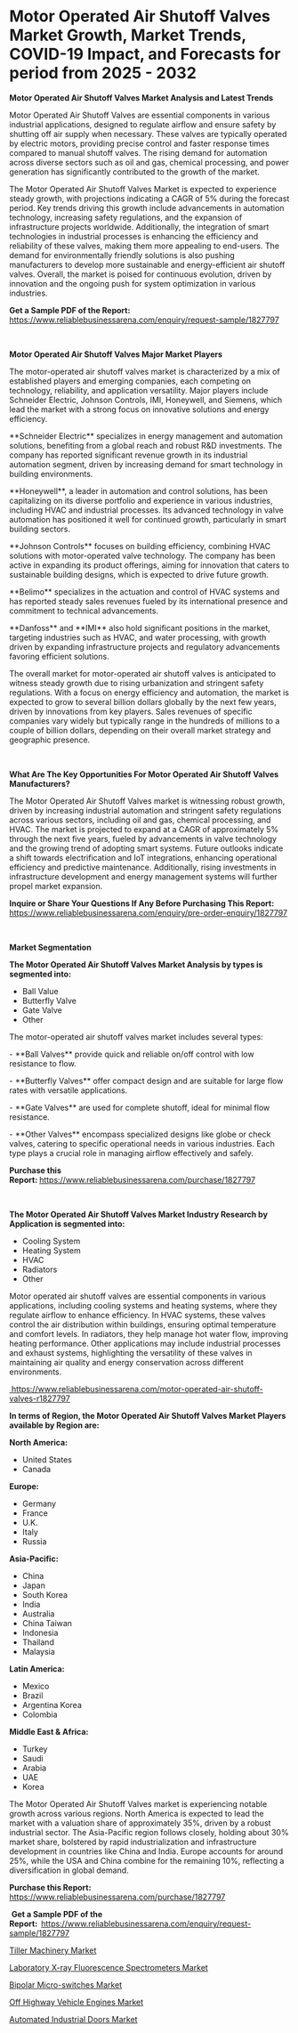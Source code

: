 <p><h1>Motor Operated Air Shutoff Valves Market Growth, Market Trends, COVID-19 Impact, and Forecasts for period from 2025 - 2032</h1></p><p><strong>Motor Operated Air Shutoff Valves Market Analysis and Latest Trends</strong></p>
<p><p>Motor Operated Air Shutoff Valves are essential components in various industrial applications, designed to regulate airflow and ensure safety by shutting off air supply when necessary. These valves are typically operated by electric motors, providing precise control and faster response times compared to manual shutoff valves. The rising demand for automation across diverse sectors such as oil and gas, chemical processing, and power generation has significantly contributed to the growth of the market.</p><p>The Motor Operated Air Shutoff Valves Market is expected to experience steady growth, with projections indicating a CAGR of 5% during the forecast period. Key trends driving this growth include advancements in automation technology, increasing safety regulations, and the expansion of infrastructure projects worldwide. Additionally, the integration of smart technologies in industrial processes is enhancing the efficiency and reliability of these valves, making them more appealing to end-users. The demand for environmentally friendly solutions is also pushing manufacturers to develop more sustainable and energy-efficient air shutoff valves. Overall, the market is poised for continuous evolution, driven by innovation and the ongoing push for system optimization in various industries.</p></p>
<p><strong>Get a Sample PDF of the Report:&nbsp;</strong> <a href="https://www.reliablebusinessarena.com/enquiry/request-sample/1827797?utm_campaign=2185&utm_medium=2&utm_source=Github&utm_content=ia&utm_term=12042025&utm_id=motor-operated-air-shutoff-valves">https://www.reliablebusinessarena.com/enquiry/request-sample/1827797</a></p>
<p>&nbsp;</p>
<p><strong>Motor Operated Air Shutoff Valves Major Market Players</strong></p>
<p><p>The motor-operated air shutoff valves market is characterized by a mix of established players and emerging companies, each competing on technology, reliability, and application versatility. Major players include Schneider Electric, Johnson Controls, IMI, Honeywell, and Siemens, which lead the market with a strong focus on innovative solutions and energy efficiency.</p><p>**Schneider Electric** specializes in energy management and automation solutions, benefiting from a global reach and robust R&D investments. The company has reported significant revenue growth in its industrial automation segment, driven by increasing demand for smart technology in building environments.</p><p>**Honeywell**, a leader in automation and control solutions, has been capitalizing on its diverse portfolio and experience in various industries, including HVAC and industrial processes. Its advanced technology in valve automation has positioned it well for continued growth, particularly in smart building sectors.</p><p>**Johnson Controls** focuses on building efficiency, combining HVAC solutions with motor-operated valve technology. The company has been active in expanding its product offerings, aiming for innovation that caters to sustainable building designs, which is expected to drive future growth.</p><p>**Belimo** specializes in the actuation and control of HVAC systems and has reported steady sales revenues fueled by its international presence and commitment to technical advancements.</p><p>**Danfoss** and **IMI** also hold significant positions in the market, targeting industries such as HVAC, and water processing, with growth driven by expanding infrastructure projects and regulatory advancements favoring efficient solutions.</p><p>The overall market for motor-operated air shutoff valves is anticipated to witness steady growth due to rising urbanization and stringent safety regulations. With a focus on energy efficiency and automation, the market is expected to grow to several billion dollars globally by the next few years, driven by innovations from key players. Sales revenues of specific companies vary widely but typically range in the hundreds of millions to a couple of billion dollars, depending on their overall market strategy and geographic presence.</p></p>
<p>&nbsp;</p>
<p><strong>What Are The Key Opportunities For Motor Operated Air Shutoff Valves Manufacturers?</strong></p>
<p><p>The Motor Operated Air Shutoff Valves market is witnessing robust growth, driven by increasing industrial automation and stringent safety regulations across various sectors, including oil and gas, chemical processing, and HVAC. The market is projected to expand at a CAGR of approximately 5% through the next five years, fueled by advancements in valve technology and the growing trend of adopting smart systems. Future outlooks indicate a shift towards electrification and IoT integrations, enhancing operational efficiency and predictive maintenance. Additionally, rising investments in infrastructure development and energy management systems will further propel market expansion.</p></p>
<p><strong>Inquire or Share Your Questions If Any Before Purchasing This Report:</strong> <a href="https://www.reliablebusinessarena.com/enquiry/pre-order-enquiry/1827797?utm_campaign=2185&utm_medium=2&utm_source=Github&utm_content=ia&utm_term=12042025&utm_id=motor-operated-air-shutoff-valves">https://www.reliablebusinessarena.com/enquiry/pre-order-enquiry/1827797</a></p>
<p>&nbsp;</p>
<p><strong>Market Segmentation</strong></p>
<p><strong>The Motor Operated Air Shutoff Valves Market Analysis by types is segmented into:</strong></p>
<p><ul><li>Ball Value</li><li>Butterfly Valve</li><li>Gate Valve</li><li>Other</li></ul></p>
<p><p>The motor-operated air shutoff valves market includes several types: </p><p>- **Ball Valves** provide quick and reliable on/off control with low resistance to flow. </p><p>- **Butterfly Valves** offer compact design and are suitable for large flow rates with versatile applications. </p><p>- **Gate Valves** are used for complete shutoff, ideal for minimal flow resistance. </p><p>- **Other Valves** encompass specialized designs like globe or check valves, catering to specific operational needs in various industries. Each type plays a crucial role in managing airflow effectively and safely.</p></p>
<p><strong>Purchase this Report:&nbsp;</strong><a href="https://www.reliablebusinessarena.com/purchase/1827797?utm_campaign=2185&utm_medium=2&utm_source=Github&utm_content=ia&utm_term=12042025&utm_id=motor-operated-air-shutoff-valves">https://www.reliablebusinessarena.com/purchase/1827797</a></p>
<p>&nbsp;</p>
<p><strong>The Motor Operated Air Shutoff Valves Market Industry Research by Application is segmented into:</strong></p>
<p><ul><li>Cooling System</li><li>Heating System</li><li>HVAC</li><li>Radiators</li><li>Other</li></ul></p>
<p><p>Motor operated air shutoff valves are essential components in various applications, including cooling systems and heating systems, where they regulate airflow to enhance efficiency. In HVAC systems, these valves control the air distribution within buildings, ensuring optimal temperature and comfort levels. In radiators, they help manage hot water flow, improving heating performance. Other applications may include industrial processes and exhaust systems, highlighting the versatility of these valves in maintaining air quality and energy conservation across different environments.</p></p>
<p><a href="https://www.reliablebusinessarena.com/motor-operated-air-shutoff-valves-r1827797?utm_campaign=2185&utm_medium=2&utm_source=Github&utm_content=ia&utm_term=12042025&utm_id=motor-operated-air-shutoff-valves">&nbsp;https://www.reliablebusinessarena.com/motor-operated-air-shutoff-valves-r1827797</a></p>
<p><strong>In terms of Region, the Motor Operated Air Shutoff Valves Market Players available by Region are:</strong></p>
<p>
    <p> <strong> North America: </strong>
        <ul>
            <li>United States</li>
            <li>Canada</li>
        </ul>
        </p> 
    <p> <strong> Europe: </strong>
        <ul>
            <li>Germany</li>
            <li>France</li>
            <li>U.K.</li>
            <li>Italy</li>
            <li>Russia</li>
        </ul>
        </p> 
    <p> <strong> Asia-Pacific: </strong>
        <ul>
            <li>China</li>
            <li>Japan</li>
            <li>South Korea</li>
            <li>India</li>
            <li>Australia</li>
            <li>China Taiwan</li>
            <li>Indonesia</li>
            <li>Thailand</li>
            <li>Malaysia</li>
        </ul>
        </p> 
    <p> <strong> Latin America: </strong>
        <ul>
            <li>Mexico</li>
            <li>Brazil</li>
            <li>Argentina Korea</li>
            <li>Colombia</li>
        </ul>
        </p> 
    <p> <strong> Middle East & Africa: </strong>
        <ul>
            <li>Turkey</li>
            <li>Saudi</li>
            <li>Arabia</li>
            <li>UAE</li>
            <li>Korea</li>
        </ul>
    </p>
    </p>
<p><p>The Motor Operated Air Shutoff Valves market is experiencing notable growth across various regions. North America is expected to lead the market with a valuation share of approximately 35%, driven by a robust industrial sector. The Asia-Pacific region follows closely, holding about 30% market share, bolstered by rapid industrialization and infrastructure development in countries like China and India. Europe accounts for around 25%, while the USA and China combine for the remaining 10%, reflecting a diversification in global demand.</p></p>
<p><strong>Purchase this Report: </strong><a href="https://www.reliablebusinessarena.com/purchase/1827797?utm_campaign=2185&utm_medium=2&utm_source=Github&utm_content=ia&utm_term=12042025&utm_id=motor-operated-air-shutoff-valves">https://www.reliablebusinessarena.com/purchase/1827797</a></p>
<p>&nbsp;<strong>Get a Sample PDF of the Report:&nbsp;&nbsp;</strong><a href="https://www.reliablebusinessarena.com/enquiry/request-sample/1827797?utm_campaign=2185&utm_medium=2&utm_source=Github&utm_content=ia&utm_term=12042025&utm_id=motor-operated-air-shutoff-valves">https://www.reliablebusinessarena.com/enquiry/request-sample/1827797</a></p>
<p><strong></strong></p>
<p><p><a href="https://github.com/nicoytabiz7/Market-Research-Report-List-1/blob/main/tiller-machinery-market.md?utm_campaign=2185&utm_medium=2&utm_source=Github&utm_content=ia&utm_term=12042025&utm_id=motor-operated-air-shutoff-valves">Tiller Machinery Market</a></p><p><a href="https://github.com/daddskokenk4/Market-Research-Report-List-1/blob/main/laboratory-x-ray-fluorescence-spectrometers-market.md?utm_campaign=2185&utm_medium=2&utm_source=Github&utm_content=ia&utm_term=12042025&utm_id=motor-operated-air-shutoff-valves">Laboratory X-ray Fluorescence Spectrometers Market</a></p><p><a href="https://github.com/forttgoddym7/Market-Research-Report-List-1/blob/main/bipolar-micro-switches-market.md?utm_campaign=2185&utm_medium=2&utm_source=Github&utm_content=ia&utm_term=12042025&utm_id=motor-operated-air-shutoff-valves">Bipolar Micro-switches Market</a></p><p><a href="https://github.com/avirsuckra/Market-Research-Report-List-1/blob/main/off-highway-vehicle-engines-market.md?utm_campaign=2185&utm_medium=2&utm_source=Github&utm_content=ia&utm_term=12042025&utm_id=motor-operated-air-shutoff-valves">Off Highway Vehicle Engines Market</a></p><p><a href="https://github.com/kimomeifbnu26/Market-Research-Report-List-1/blob/main/automated-industrial-doors-market.md?utm_campaign=2185&utm_medium=2&utm_source=Github&utm_content=ia&utm_term=12042025&utm_id=motor-operated-air-shutoff-valves">Automated Industrial Doors Market</a></p></p>